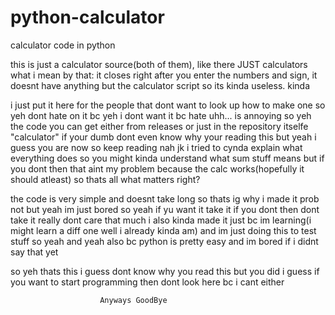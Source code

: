 # python-calculator
calculator code in python

this is just a calculator source(both of them), like there JUST calculators
what i mean by that: it closes right after you enter the numbers and sign,
it doesnt have anything but the calculator script so its kinda useless. kinda

i just put it here for the people that dont want to look up how to make one so yeh
dont hate on it bc yeh i dont want it bc hate uhh... is annoying so yeh
the code you can get either from releases or just in the repository itselfe "calculator" if your dumb
dont even know why your reading this but yeah i guess you are now so keep reading nah jk
i tried to cynda explain what everything does so you might kinda understand what sum stuff means but if you dont then that aint my problem
because the calc works(hopefully it should atleast) so thats all what matters right?

the code is very simple and doesnt take long so thats ig why i made it prob not but yeah
im just bored so yeah if yu want it take it if you dont then dont take it really dont care that much
i also kinda made it just bc im learning(i might learn a diff one well i already kinda am) and im just doing this to test stuff so yeah
and yeah also bc python is pretty easy and im bored if i didnt say that yet


so yeh thats this i guess dont know why you read this but you did i guess
if you want to start programming then dont look here bc i cant either

                        Anyways GoodBye
